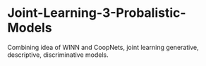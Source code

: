 # Joint-Learning-3-Probalistic-Models
Combining idea of WINN and CoopNets, joint learning generative, descriptive, discriminative models.

